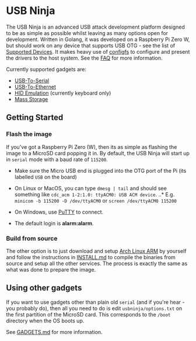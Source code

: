# USB Ninja

The USB Ninja is an advanced USB attack development platform designed to be as simple as possible whilst leaving as many options open for development. Written in Golang, it was developed on a Raspberry Pi Zero W, but should work on any device that supports USB OTG - see the list of [Supported Devices](doc/SUPPORTED.md). It makes heavy use of [configfs](https://www.kernel.org/doc/Documentation/filesystems/configfs/configfs.txt) to configure and present the drivers to the host system. See the [FAQ](doc/FAQ.md) for more information.

Currently supported gadgets are:
* [USB-To-Serial](doc/SERIAL.md)
* [USB-To-Ethernet](doc/ETHERNET.md)
* [HID Emulation](doc/HID.md) (currently keyboard only)
* [Mass Storage](doc/STORAGE.md)

## Getting Started
### Flash the image
If you've got a Raspberry Pi Zero (W), then its as simple as flashing the image to a MicroSD card popping it in. By default, the USB Ninja will start up in `serial` mode with a baud rate of `115200`.

* Make sure the Micro USB end is plugged into the OTG port of the Pi (its labelled `USB` on the board)

* On Linux or MacOS, you can type `dmesg | tail` and should see something like `cdc_acm 1-2:1.0: ttyACM0: USB ACM device`.
..* E.g. `minicom -b 115200 -D /dev/ttyACM0` or `screen /dev/ttyACM0 115200`

* On Windows, use [PuTTY](https://www.chiark.greenend.org.uk/~sgtatham/putty/latest.html) to connect.
* The default login is **alarm:alarm**.

### Build from source
The other option is to just download and setup [Arch Linux ARM](https://archlinuxarm.org/platforms/armv6/raspberry-pi) by yourself and follow the instructions in [INSTALL.md](INSTALL.md) to compile the binaries from source and setup all the other services. The process is exactly the same as what was done to prepare the image.

## Using other gadgets
If you want to use gadgets other than plain old `serial` (and if you're hear - you probably do), then all you need to do is edit `usbninja/options.txt` on the first partition of the MicroSD card. This corresponds to the `/boot` directory when the OS boots up.

See [GADGETS.md](doc/GADGETS.md) for more information.
